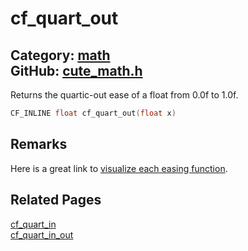 [](../header.md ':include')

# cf_quart_out

Category: [math](/api_reference?id=math)  
GitHub: [cute_math.h](https://github.com/RandyGaul/cute_framework/blob/master/include/cute_math.h)  
---

Returns the quartic-out ease of a float from 0.0f to 1.0f.

```cpp
CF_INLINE float cf_quart_out(float x)
```

## Remarks

Here is a great link to [visualize each easing function](https://easings.net/).

## Related Pages

[cf_quart_in](/math/cf_quart_in.md)  
[cf_quart_in_out](/math/cf_quart_in_out.md)  

